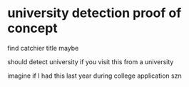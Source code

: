 # university detection proof of concept

find catchier title maybe

should detect university if you visit this from a university

imagine if I had this last year during college application szn
